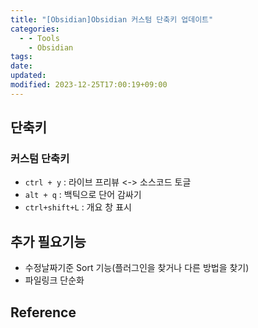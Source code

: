 ```yaml
---
title: "[Obsidian]Obsidian 커스텀 단축키 업데이트"
categories:
  - - Tools
    - Obsidian
tags:
date:
updated:
modified: 2023-12-25T17:00:19+09:00
---
```


## 단축키

### 커스텀 단축키

- `ctrl + y` : 라이브 프리뷰 <-> 소스코드 토글
- `alt + q` : 백틱으로 단어 감싸기
- `ctrl+shift+L` : 개요 창 표시

## 추가 필요기능

- 수정날짜기준 Sort 기능(플러그인을 찾거나 다른 방법을 찾기)
- 파일링크 단순화

## Reference
